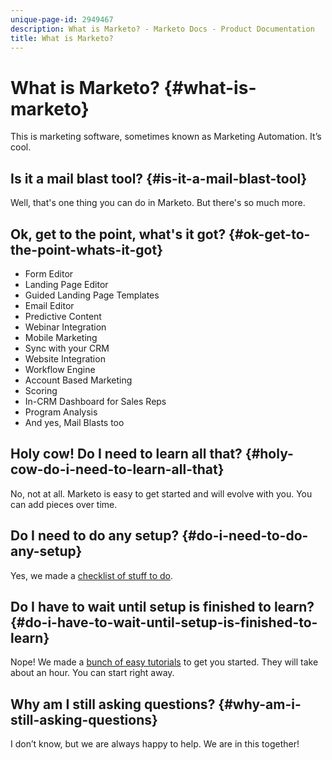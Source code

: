```yaml
---
unique-page-id: 2949467
description: What is Marketo? - Marketo Docs - Product Documentation
title: What is Marketo?
---
```


# What is Marketo? {#what-is-marketo}

This is marketing software, sometimes known as Marketing Automation. It’s cool.  

## Is it a mail blast tool? {#is-it-a-mail-blast-tool}

Well, that's one thing you can do in Marketo. But there's so much more.  

## Ok, get to the point, what's it got? {#ok-get-to-the-point-whats-it-got}

* Form Editor
* Landing Page Editor
* Guided Landing Page Templates
* Email Editor
* Predictive Content
* Webinar Integration
* Mobile Marketing
* Sync with your CRM
* Website Integration
* Workflow Engine
* Account Based Marketing
* Scoring
* In-CRM Dashboard for Sales Reps
* Program Analysis
* And yes, Mail Blasts too

## Holy cow! Do I need to learn all that? {#holy-cow-do-i-need-to-learn-all-that}

No, not at all. Marketo is easy to get started and will evolve with you. You can add pieces over time.  

## Do I need to do any setup? {#do-i-need-to-do-any-setup}

Yes, we made a [checklist of stuff to do](/help/marketo/getting-started/setup-steps/setup-checklist.md).  

## Do I have to wait until setup is finished to learn? {#do-i-have-to-wait-until-setup-is-finished-to-learn}

Nope! We made a [bunch of easy tutorials](/help/marketo/getting-started/quick-wins.md) to get you started. They will take about an hour. You can start right away.  

## Why am I still asking questions? {#why-am-i-still-asking-questions}

I don’t know, but we are always happy to help. We are in this together!
